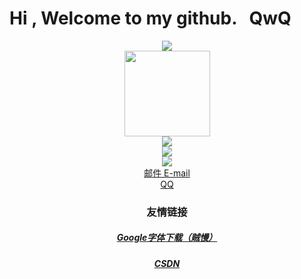 #  Hi , Welcome to my github.  &nbsp;&nbsp;QwQ

<div align="center"> <img src="https://metrics.lecoq.io/StaticLLYH?template=classic&config.timezone=Asia%2FShanghai"> </div>
<div align="center"> <img height="137px" src="https://github-readme-stats.vercel.app/api?username=StaticLLYH&hide_title=true&hide_border=true&show_icons=trueline_height=21&theme=graywhite" /> </div>
<div align="center"> <img src="https://github-readme-stats.vercel.app/api/top-langs/?username=StaticLLYH&hide_title=true&hide_border=true&layout=compact&langs_count=6&theme=graywhite" /> </div>
<div align="center"> <img src="https://visitor-badge.glitch.me/badge?page_id=StaticLLYH" /> </div>
<!-- <div align="center"> <img src="https://activity-graph.herokuapp.com/graph?username=StaticLLYH&theme=rogue" /> </div> -->
<div align="center"> <img src="https://github-readme-streak-stats.herokuapp.com/?user=StaticLLYH" /> </div>
<!-- <div align="center"> <img src="https://stats.justsong.cn/api/csdn?id=StaticLLYH"> </div> -->

<div align="center">
<a href="mailto://staticllyh@gmail.com">邮件 E-mail</a>
</div>

<div align="center">
<a href="http://wpa.qq.com/msgrd?V=3&Uin=2098702368">QQ</a>
</div>

### <div align="center">友情链接</div>

##### <div align="center"><a href="https://github.com/google/fonts/archive/main.zip">Google字体下载（贼慢）</a></div>
##### <div align="center"><a href="https://blog.csdn.net/LiuLuYiHua">CSDN</a></div>
